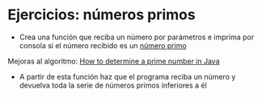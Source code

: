# Ejercicios: números primos

- Crea una función que reciba un número por parámetros e imprima por consola si el número recibido es un [número primo](https://es.wikipedia.org/wiki/N%C3%BAmero_primo)

Mejoras al algoritmo: [How to determine a prime number in Java](https://mkyong.com/java/how-to-determine-a-prime-number-in-java/) 

- A partir de esta función haz que el programa reciba un número y devuelva toda la serie de números primos inferiores a él

